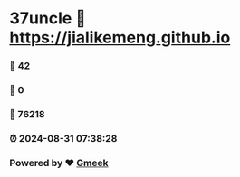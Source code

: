 # 37uncle :link: https://jialikemeng.github.io 
### :page_facing_up: [42](https://jialikemeng.github.io/tag.html) 
### :speech_balloon: 0 
### :hibiscus: 76218 
### :alarm_clock: 2024-08-31 07:38:28 
### Powered by :heart: [Gmeek](https://github.com/Meekdai/Gmeek)

